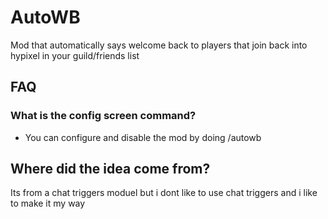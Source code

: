 # AutoWB
Mod that automatically says welcome back to players that join back into hypixel in your guild/friends list

## FAQ

### What is the config screen command?
 - You can configure and disable the mod by doing /autowb
 
 ## Where did the idea come from?
 
 Its from a chat triggers moduel but i dont like to use chat triggers and i like to make it my way
